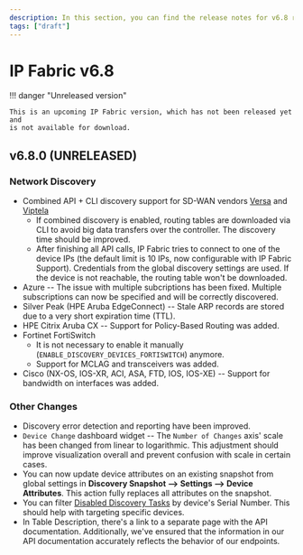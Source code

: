 ```yaml
---
description: In this section, you can find the release notes for v6.8 releases.
tags: ["draft"]
---
```


# IP Fabric v6.8

!!! danger "Unreleased version"

    This is an upcoming IP Fabric version, which has not been released yet and
    is not available for download.

## v6.8.0 (UNRELEASED)

### Network Discovery

- Combined API + CLI discovery support for SD-WAN vendors [Versa](../../IP_Fabric_Settings/Discovery_and_Snapshots/Discovery_Settings/Vendors_API/Versa_Networks_SD-WAN.md) and [Viptela](../../IP_Fabric_Settings/Discovery_and_Snapshots/Discovery_Settings/Vendors_API/Cisco_Viptela_SD-WAN.md#cisco-viptela-sd-wan)
  - If combined discovery is enabled, routing tables are downloaded via CLI to avoid big data transfers over the controller. The discovery time should be improved.
  - After finishing all API calls, IP Fabric tries to connect to one of the device IPs (the default limit is 10 IPs, now configurable with IP Fabric Support). Credentials from the global discovery settings are used. If the device is not reachable, the routing table won't be downloaded.
- Azure -- The issue with multiple subcriptions has been fixed. Multiple subscriptions can now be specified and will be correctly discovered.
- Silver Peak (HPE Aruba EdgeConnect) -- Stale ARP records are stored due to a
  very short expiration time (TTL).
- HPE Citrix Aruba CX -- Support for Policy-Based Routing was added.
- Fortinet FortiSwitch
  - It is not necessary to enable it manually (`ENABLE_DISCOVERY_DEVICES_FORTISWITCH`) anymore.
  - Support for MCLAG and transceivers was added.
- Cisco (NX-OS, IOS-XR, ACI, ASA, FTD, IOS, IOS-XE) -- Support for bandwidth on interfaces was added.

### Other Changes

- Discovery error detection and reporting have been improved.
- `Device Change` dashboard widget -- The `Number of Changes` axis' scale has
  been changed from linear to logarithmic. This adjustment should improve
  visualization overall and prevent confusion with scale in certain cases.
- You can now update device attributes on an existing snapshot from global settings in
  **Discovery Snapshot --> Settings --> Device Attributes**. This action fully replaces
  all attributes on the snapshot.
- You can filter [Disabled Discovery Tasks](../../IP_Fabric_Settings/Discovery_and_Snapshots/Discovery_Settings/disabled_discovery_tasks.md) by device's Serial Number. This should help with targeting specific devices.
- In Table Description, there's a link to a separate page with the API documentation. Additionally, we've ensured that the information in our API documentation accurately reflects the behavior of our endpoints.
